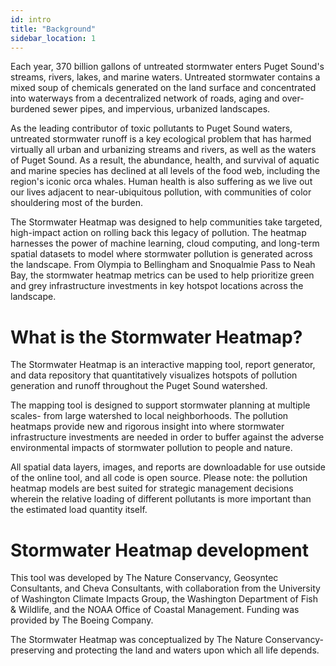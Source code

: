 ```yaml
---
id: intro
title: "Background"
sidebar_location: 1
---
```


Each year, 370 billion gallons of untreated stormwater enters Puget Sound's streams, rivers, lakes, and marine waters. Untreated stormwater contains a mixed soup of chemicals generated on the land surface and concentrated into waterways from a decentralized network of roads, aging and over-burdened sewer pipes, and impervious, urbanized landscapes. 

As the leading contributor of toxic pollutants to Puget Sound waters, untreated stormwater runoff is a key ecological problem that has harmed virtually all urban and urbanizing streams and rivers, as well as the waters of Puget Sound.  As a result, the abundance, health, and survival of aquatic and marine species has declined at all levels of the food web, including the region's iconic orca whales. Human health is also suffering as we live out our lives adjacent to near-ubiquitous pollution, with communities of color shouldering most of the burden.

The Stormwater Heatmap was designed to help communities take targeted, high-impact action on rolling back this legacy of pollution.  The heatmap harnesses the power of machine learning, cloud computing, and long-term spatial datasets to model where stormwater pollution is generated across the landscape.  From Olympia to Bellingham and Snoqualmie Pass to Neah Bay, the stormwater heatmap metrics can be used to help prioritize green and grey infrastructure investments in key hotspot locations across the landscape.

# What is the Stormwater Heatmap?
The Stormwater Heatmap is an interactive mapping tool, report generator, and data repository that quantitatively visualizes hotspots of pollution generation and runoff throughout the Puget Sound watershed.  

The mapping tool is designed to support stormwater planning at multiple scales- from large watershed to local neighborhoods.  The pollution heatmaps provide new and rigorous insight into where stormwater infrastructure investments are needed in order to buffer against the adverse environmental impacts of stormwater pollution to people and nature.

All spatial data layers, images, and reports are downloadable for use outside of the online tool, and all code is open source. Please note: the pollution heatmap models are best suited for strategic management decisions wherein the relative loading of different pollutants is more important than the estimated load quantity itself.  

# Stormwater Heatmap development
This tool was developed by The Nature Conservancy, Geosyntec Consultants, and Cheva Consultants, with collaboration from the University of Washington Climate Impacts Group, the Washington Department of Fish & Wildlife, and the NOAA Office of Coastal Management. Funding was provided by The Boeing Company.

The Stormwater Heatmap was conceptualized by The Nature Conservancy- preserving and protecting the land and waters upon which all life depends.
